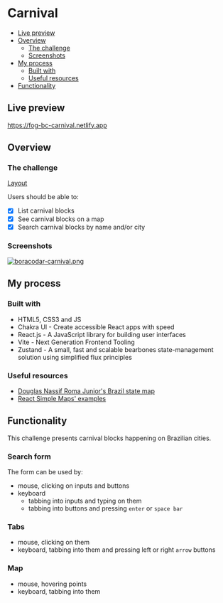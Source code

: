 # Carnival

- [Live preview](#live-preview)
- [Overview](#overview)
  - [The challenge](#the-challenge)
  - [Screenshots](#screenshots)
- [My process](#my-process)
  - [Built with](#built-with)
  - [Useful resources](#useful-resources)
- [Functionality](#functionality)

## Live preview

https://fog-bc-carnival.netlify.app

## Overview

### The challenge

[Layout](https://postimg.cc/KRV0fbYC)

Users should be able to:

- [x] List carnival blocks
- [x] See carnival blocks on a map
- [x] Search carnival blocks by name and/or city

### Screenshots

[![boracodar-carnival.png](https://i.postimg.cc/L8ywhKmt/boracodar-carnival.png)](https://postimg.cc/68vY1P2q)

## My process

### Built with

- HTML5, CSS3 and JS
- Chakra UI - Create accessible React apps with speed
- React.js - A JavaScript library for building user interfaces
- Vite - Next Generation Frontend Tooling
- Zustand - A small, fast and scalable bearbones state-management solution using simplified flux principles

### Useful resources

- [Douglas Nassif Roma Junior's Brazil state map](https://codesandbox.io/s/brazil-state-map-pluk9)
- [React Simple Maps' examples](https://www.react-simple-maps.io/examples/)

## Functionality

This challenge presents carnival blocks happening on Brazilian cities.

### Search form

The form can be used by:

- mouse, clicking on inputs and buttons
- keyboard
  - tabbing into inputs and typing on them
  - tabbing into buttons and pressing `enter` or `space bar`

### Tabs

- mouse, clicking on them
- keyboard, tabbing into them and pressing left or right `arrow` buttons

### Map

- mouse, hovering points
- keyboard, tabbing into them

